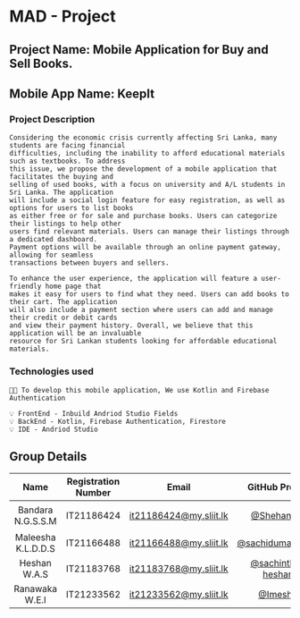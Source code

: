 
# MAD - Project


## Project Name: Mobile Application for Buy and Sell Books.
## Mobile App Name: KeepIt

### Project Description 

```
Considering the economic crisis currently affecting Sri Lanka, many students are facing financial
difficulties, including the inability to afford educational materials such as textbooks. To address
this issue, we propose the development of a mobile application that facilitates the buying and
selling of used books, with a focus on university and A/L students in Sri Lanka. The application
will include a social login feature for easy registration, as well as options for users to list books
as either free or for sale and purchase books. Users can categorize their listings to help other
users find relevant materials. Users can manage their listings through a dedicated dashboard.
Payment options will be available through an online payment gateway, allowing for seamless
transactions between buyers and sellers.

To enhance the user experience, the application will feature a user-friendly home page that
makes it easy for users to find what they need. Users can add books to their cart. The application
will also include a payment section where users can add and manage their credit or debit cards
and view their payment history. Overall, we believe that this application will be an invaluable
resource for Sri Lankan students looking for affordable educational materials.
```
### Technologies used

```
🧑‍💻 To develop this mobile application, We use Kotlin and Firebase Authentication

💡 FrontEnd - Inbuild Andriod Studio Fields
💡 BackEnd - Kotlin, Firebase Authentication, Firestore
💡 IDE - Andriod Studio
```
## Group Details

| Name | Registration Number | Email | GitHub Profile | Status| 
|:--------:|:--------:|:--------:|:--------:|:--------:|
| Bandara N.G.S.S.M | IT21186424 | it21186424@my.sliit.lk | [@ShehanMB](https://github.com/ShehanMB) | 👨‍💻Leader⭐ |
| Maleesha K.L.D.D.S | IT21166488 | it21166488@my.sliit.lk | [@sachidumaleesha](https://github.com/sachidumaleesha) | 👨‍💻Member |
| Heshan W.A.S | IT21183768 | it21183768@my.sliit.lk | [@sachintha-heshan](https://github.com/sachintha-heshan) | 👨‍💻Member |
| Ranawaka W.E.I | IT21233562 | it21233562@my.sliit.lk | [@ImeshR](https://github.com/ImeshR) | 👨‍💻Member |
